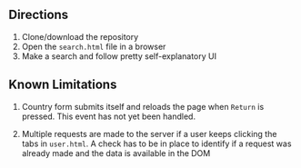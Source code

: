 ## Directions

1. Clone/download the repository
2. Open the `search.html` file in a browser
3. Make a search and follow pretty self-explanatory UI

## Known Limitations

1. Country form submits itself and reloads the page when `Return` is pressed. This event has not yet been handled.

2. Multiple requests are made to the server if a user keeps clicking the tabs in `user.html`. A check has to be in place to identify if a request was already made and the data is available in the DOM
